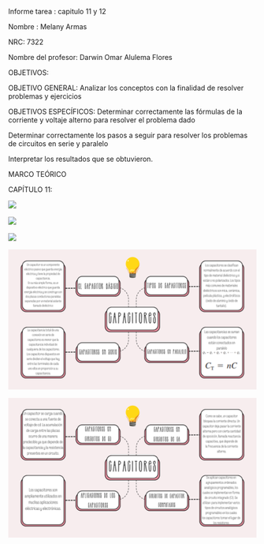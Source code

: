 Informe tarea : capitulo 11 y 12

Nombre : Melany Armas

NRC: 7322

Nombre del profesor: Darwin Omar Alulema Flores

OBJETIVOS:

OBJETIVO GENERAL: Analizar los conceptos con la finalidad de resolver problemas y ejercicios

OBJETIVOS ESPECÍFICOS: Determinar correctamente las fórmulas de la corriente y voltaje alterno para resolver el problema dado

Determinar correctamente los pasos a seguir para resolver los problemas de circuitos en serie y paralelo

Interpretar los resultados que se obtuvieron.

MARCO TEÓRICO

CAPÍTULO 11:

![](https://github.com/MelanyArmas/Tarea-6/blob/main/Introducci%C3%B3n%20a%20la%20corriente%20y%20al%20voltaje%20alternos.png)

![](https://github.com/MelanyArmas/Tarea-6/blob/main/Introducci%C3%B3n%20a%20la%20corriente%20y%20al%20voltaje%20alternos%20(1).png)

![](https://github.com/MelanyArmas/Tarea-6/blob/main/Introducci%C3%B3n%20a%20la%20corriente%20y%20al%20voltaje%20alternos%20(2).png)

![](https://github.com/MelanyArmas/Tarea-6/blob/main/Capacitores%20(1).png)

![](https://github.com/MelanyArmas/Tarea-6/blob/main/Capacitores%20(2).png)
